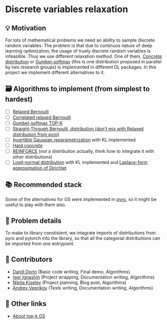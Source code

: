 # Discrete variables relaxation

## 💡 Motivation
For lots of mathematical problems we need an ability to sample discrete random variables. 
The problem is that due to continuos nature of deep learning optimization, the usage of truely discrete random variables is infeasible. 
Thus we use different relaxation method. 
One of them, [Concrete distribution](https://arxiv.org/abs/1611.00712) or [Gumbel-softmax](https://arxiv.org/abs/1611.01144) (this is one distribution proposed in parallel by two research groups) is implemented in different DL packages. 
In this project we implement different alternatives to it. 

## 🗃 Algorithms to implement (from simplest to hardest)
- [ ] [Relaxed Bernoulli](http://proceedings.mlr.press/v119/yamada20a/yamada20a.pdf) 
- [ ] [Correlated relaxed Bernoulli](https://openreview.net/pdf?id=oDFvtxzPOx)
- [ ] [Gumbel-softmax TOP-K](https://arxiv.org/pdf/1903.06059) 
- [ ] [Straight-Through Bernoulli, distribution (don't mix with Relaxed distribution from pyro)](https://citeseerx.ist.psu.edu/document?repid=rep1&type=pdf&doi=62c76ca0b2790c34e85ba1cce09d47be317c7235) 
- [ ] [Invertible Gaussian reparametrization](https://arxiv.org/abs/1912.09588) with KL implemented
- [ ] [Hard concrete](https://arxiv.org/pdf/1712.01312) 
- [ ] [REINFORCE](http://www.cs.toronto.edu/~tingwuwang/REINFORCE.pdf)  (not a distribution actually, think how to integrate it with other distributions)
- [ ] [Logit-normal distribution](https://en.wikipedia.org/wiki/Logit-normal_distribution) with KL implemented and [Laplace-form approximation of Dirichlet](https://stats.stackexchange.com/questions/535560/approximating-the-logit-normal-by-dirichlet) 

## 📚 Recommended stack
Some of the alternatives for GS were implemented in [pyro](https://docs.pyro.ai/en/dev/distributions.html), so it might be useful to play with them also.
  
## 🧩 Problem details
To make to library constistent, we integrate imports of distributions from pyro and pytorch into the library, so that all the categorial distributions can be imported from one entrypoint. 

## 👥 Contributors
- [Daniil Dorin](https://github.com/DorinDaniil) (Basic code writing, Final demo, Algorithms)
- [Igor Ignashin](https://github.com/ThunderstormXX) (Project wrapping, Documentation writing, Algorithms)
- [Nikita Kiselev](https://github.com/kisnikser) (Project planning, Blog post, Algorithms)
- [Andrey Veprikov](https://github.com/Vepricov) (Tests writing, Documentation writing, Algorithms)

## 🔗 Other links
- [About top-k GS](https://uvadlc-notebooks.readthedocs.io/en/latest/tutorial_notebooks/DL2/sampling/subsets.html) 

